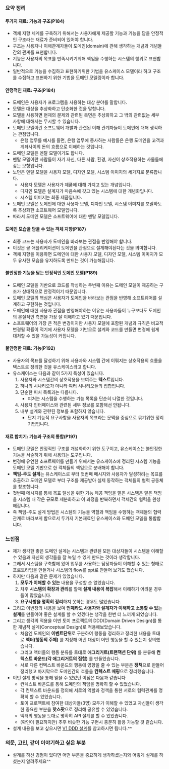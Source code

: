### 요약 정리

#### 두가지 재료: 기능과 구조(P184)
- 객체 지향 세계를 구축하기 위해서는 사용자에게 제공할 기능과 기능을 담을 안정적인 구조라는 재료가 준비되어 있어야 합니다. 
- 구조는 사용자나 이해관계자들이 도메인(domain)에 관해 생각하는 개념과 개념들간의 관계를 표현합니다.
- 기능은 사용자의 목표를 만족시키기위해 책임을 수행하는 시스템의 행위로 표현합니다. 
- 일반적으로 기능을 수집하고 표현하기위한 기법을 유스케이스 모델이라 하고 구조를 수집하고 표현하기 위한 기법을 도메인 모델링이라 합니다. 

#### 안정적인 재료: 구조(P184)
- 도메인은 사용자가 프로그램을 사용하는 대상 분야를 말합니다. 
- 모델은 대상을 추상화하고 단순화한 것을 말합니다.
- 모델을 사용하면 현재의 문제와 관련된 측면은 추상화하고 그 밖의 관련없는 세부 사항에 대해서는 무시할 수 있습니다. 
- 도메인 모델이란 소프트웨어 개발과 관련된 이해 관계자들이 도메인에 대해 생각하는 관점입니다.
	- 은행 업무를 예시를 들면, 은행 업무에 종사하는 사람들은 은행 도메인을 고객과 계좌사이의 돈의 흐름으로 이해하는 것입니다. 
- 도메인 모델은 멘탈 모델이기도 합니다. 
- 멘탈 모델이란 사람들이 자기 자신, 다른 사람, 환경, 자신이 상호작용하는 사물들에 갖는 모형입니다.
- 노먼은 멘탈 모델을 사용자 모델, 디자인 모델, 시스템 이미지의 세가지로 분류합니다. 
	- 사용자 모델은 사용자가 제품에 대해 가지고 있는 개념입니다.
	- 디자인 모델은 설계자가 마음속에 갖고 있는 시스템에 대한 개념화입니다. 
	- 시스템 이미지는 최종 제품입니다. 
- 도메인 모델은 도메인에 대한 사용자 모델, 디자인 모델, 시스템 이미지를 포괄하도록 추상화한 소프트웨어 모델입니다. 
- 따라서 도메인 모델은 소프트웨어에 대한 멘탈 모델입니다.

#### 도메인 모습을 담을 수 있는 객체 지향(P187)
- 최종 코드는 사용자가 도메인을 바라보는 관점을 반영해야 합니다.
- 이것은 곧 애플리케이션이 도메인을 관점으로  설계해야된다는 것을 의미합니다. 
- 객체 지향을 이용하면 도메인에 대한 사용자 모델, 디자인 모델, 시스템 이미지가 모두 유사한 모습을 유지하도록 만드는 것이 가능해집니다.


#### 불안정한 기능을 담는 안정적인 도메인 모델(P189)
- 도메인 모델을 기반으로 코드를 작성하는 두번째 이유는 도메인 모델이 제공하는 구조가 상대적으로 안정적이기 때문입니다.
- 도메인 모델의 핵심은 사용자가 도메인을 바라보는 관점을 반영해 소프트웨어를 설계하고 구현하는 것입니다. 
- 도메인에 대한 사용자 관점을 반영해야하는 이유는 사용자들이 누구보다도 도메인의 본질적인 측면을 가장 잘 이해하고 있기 때문입니다. 
- 소프트웨어의 가장 큰 적은 변경이지만 사용자 모델에 포함된 개념과 규칙은 비교적 변경될 확률이 적기에 사용자 모델을 기반으로 설계와 코드를 만들면 변경에 쉽게 대처할 수 있을 가능성이 커집니다. 

#### 불안정한 재료: 기능(P192)
* 사용자의 목표를 달성하기 위해 사용자와 시스템 간에 이뤄지는 상호작용의 흐름을 텍스트로 정리한 것을 유스케이스라고 합니다. 
* 유스케이스는 다음과 같이 5가지 특성이 있습니다.
	1. 사용자와 시스템간의 상호작용을 보여주는 **텍스트**입니다.
	2. 하나의 시나리오가 아니라 여러 시나리오들의 집합입니다.
	3. 단순한 피처 목록과는 다릅니다.
		* 피처는 시스템을 수행하는 기능 목록을 단순히 나열한 것입니다.
	4. 사용자 인터페이스와 관련된 세부 정보를 포함해선 안됩니다.
	5. 내부 설계와 관련된 정보를 포함하지 않습니다.
		* 단지 기능적 요구사항을 사용자의 목표라는 문맥을 중심으로 묶기위한 정리기법입니다.

#### 재료 합치기: 기능과 구조의 통합(P197)
* 도메인 모델은 안정적인 구조를 개념화하기 위한 도구이고, 유스케이스는 불안정한 기능을 서술하기 위해 사용되는 도구입니다.
* 변경에 유연한 소프트웨어를 만들기 위해서는 유스케이스에 정리된 시스템 기능을 도메인 모델 기반으로 한 객체들의 책임으로 분배해야 합니다. 
* **책임-주도 설계**는 유스케이스로 부터 첫번째 메시지와 사용자가 달성하려는 목표를 추출하고 도메인 모델로 부터 구조를 제공받아 실제 동작하는 객체들의 협력 공동체를 창조합니다.
* 첫번째 메시지를 통해 목표 달성을 위한 기능 제공 책임을 맡은 시스템은 맡은 책임을 시스템 내 작은 규모로 세분화하고 이 과정을 반복하면서 객체간의 협력을 완성해갑니다. 
* 즉 책임-주도 설계 방법은 시스템의 기능을 역할과 책임을 수행하는 객체들의 협력관계로 바라보게 함으로서 두가지 기본재료인 유스케이스와 도메인 모델을 통합합니다.

### 느낀점 
* 제가 생각한 좋은 도메인 설계는 시스템과 관련된 모든 대상자들이 시스템을 이해할 수 있음과 자신의 생각들을 잘 녹일 수 있게 만드는 것이라 생각합니다.
* 그래서 시스템을 구축함에 있어 업무를 사용하는 담당자들이 이해할 수 있는 형태로 프로토타입을 만들거나 시스템의 flow를 ppt로 만들어 보기도 했습니다.
* 하지만 다음과 같은 문제가 있었습니다.
	1. **모두가 이해할 수 있는** 내용을 구성할 순 없었습니다.
	2. 차후 **시스템의 확장과 관리**를 할때 **설계 내용이 복잡**해서 이해하기 어려운 경우들이 많았습니다.
	3. **요구사항을 명확히 정리**하지 못하는 경우도 많았습니다.
* 그리고 이번장의 내용을 보며 **언제라도 사용자와 설계자가 이해하고 소통할 수 있는 설계**를 만들어야 좋은 설계를 할 수 있겠다는 생각을 한번 더 느끼게 되었습니다.  
* 그리고 생각의 적용을 이번 토이 프로젝트의 DDD(Domain Driven Design)를 통한 개념적 설계(Conceptual Design)로 적용해보았습니다.
	* 처음엔 도메인의 **이벤트단위**로 구분하여 행동을 정리하고 정리한 내용을 토대로 **액터(행동의 주체)** 를 지정해 어떤 대상이 어떤 행동을 할 수 있는지 정의했습니다.
	* 그리고 액터들의 행동 분류를 토대로 **애그리거트(트랜잭션 단위)** 를 분류해 **컨텍스트 바운드(각 애그리거트의 집합)** 를 만들었습니다. 
	* 서로 다른 컨텍스트 바운드의 행동에 영향을 줄 수 있는 부분은 **정책**으로 만들어 정리했고 마지막으로 도메인간의 흐름을 **컨텍스트 매핑**으로 정리했습니다.   
* 이번 설계 방식을 통해 얻을 수 있었던 이점은 다음과 같습니다
	* 컨텍스트 바운드를 통해 도메인의 책임을 명확히 할 수 있었습니다.
	* 각 컨텍스트 바운드를 정의해 서로의 역할과 정책을 통한 서로의 협력관계를 명확히 할 수 있었습니다. 
	* 토이 프로젝트에 참여한 대상자들(3명) 모두가 이해할 수 있었고 자신들이 생각한 중요한 부분을 **핫스팟**으로 정리해 공유할 수 있었습니다.
	* 액터의 행동을 토대로 명확히 API 설계를 할 수 있었습니다.
	* (확인이 필요하지만) 추후 비슷한 기능 구현시 충분히 활용 가능할 것 같습니다.
* 설계 내용을 보고 싶으시면 [V1 DDD 설계](https://feather-authority-910.notion.site/V1-DDD-70548b9848ed484aac4cd49c0076afcd)를 참고하시면 됩니다.^^

### 의문, 고민, 같이 이야기하고 싶은 부분
- 설계를 하신 경험이 있다면 어떤 부분을 중요하게 생각하셨는지와 어떻게 설계를 하셨는지 알려주세요^^